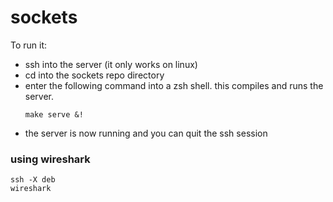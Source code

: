 # sockets

To run it:

- ssh into the server (it only works on linux)
- cd into the sockets repo directory
- enter the following command into a zsh shell. this compiles and runs the server.
  ```
  make serve &!
  ```
- the server is now running and you can quit the ssh session

### using wireshark

```
ssh -X deb
wireshark
```
